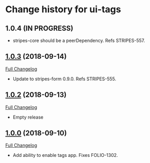 # Change history for ui-tags

## 1.0.4 (IN PROGRESS)

* stripes-core should be a peerDependency. Refs STRIPES-557.

## [1.0.3](https://github.com/folio-org/ui-tags/tree/v1.0.3) (2018-09-14)
[Full Changelog](https://github.com/folio-org/ui-tags/compare/v1.0.2...v1.0.3)

* Update to stripes-form 0.9.0. Refs STRIPES-555.

## [1.0.2](https://github.com/folio-org/ui-tags/tree/v1.0.2) (2018-09-13)
[Full Changelog](https://github.com/folio-org/ui-tags/compare/v1.0.2...v1.0.0)

* Empty release

## [1.0.0](https://github.com/folio-org/ui-tags/tree/v1.0.0) (2018-09-10)
[Full Changelog](https://github.com/folio-org/ui-tags/compare/v1.0.0...v1.0.0)

* Add ability to enable tags app. Fixes FOLIO-1302.
